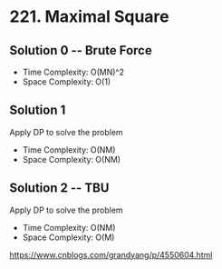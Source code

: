 # 221. Maximal Square
## Solution 0 -- Brute Force
* Time Complexity: O(MN)^2
* Space Complexity: O(1)

## Solution 1
Apply DP to solve the problem
* Time Complexity: O(NM)
* Space Complexity: O(NM)

## Solution 2 -- TBU
Apply DP to solve the problem
* Time Complexity: O(NM)
* Space Complexity: O(M)

https://www.cnblogs.com/grandyang/p/4550604.html